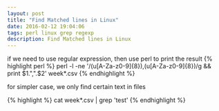 ```yaml
---
layout: post
title: "Find Matched lines in Linux"
date: 2016-02-12 19:04:06
tags: perl linux grep regexp
description: Find Matched lines in Linux
---
```


if  we need to use regular expression,
then use perl to print the result
{% highlight perl %}
perl -l -ne '/(u[A-Za-z0-9]{8}),(u[A-Za-z0-9]{8})/g && print $1.",".$2' week*.csv
{% endhighlight %}

for simpler case, we only find certain text in files 


{% highlight %}
  cat week*.csv | grep 'test' 
{% endhighlight %}


